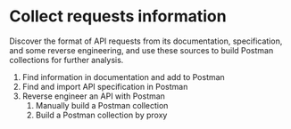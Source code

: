 # Collect requests information

Discover the format of API requests from its documentation, specification, and some reverse engineering, and use 
these sources to build Postman collections for further analysis.

1. Find information in documentation and add to Postman
2. Find and import API specification in Postman
3. Reverse engineer an API with Postman
    1. Manually build a Postman collection
    2. Build a Postman collection by proxy

